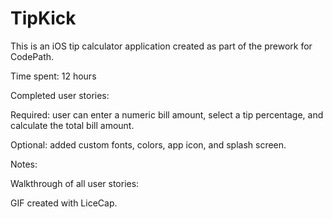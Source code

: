 # TipKick
This is an iOS tip calculator application created as part of the prework for CodePath.

Time spent: 12 hours

Completed user stories:

  Required: user can enter a numeric bill amount, select a tip percentage, and calculate the total bill amount. 

  Optional: added custom fonts, colors, app icon, and splash screen. 

Notes:

Walkthrough of all user stories:

GIF created with LiceCap.
